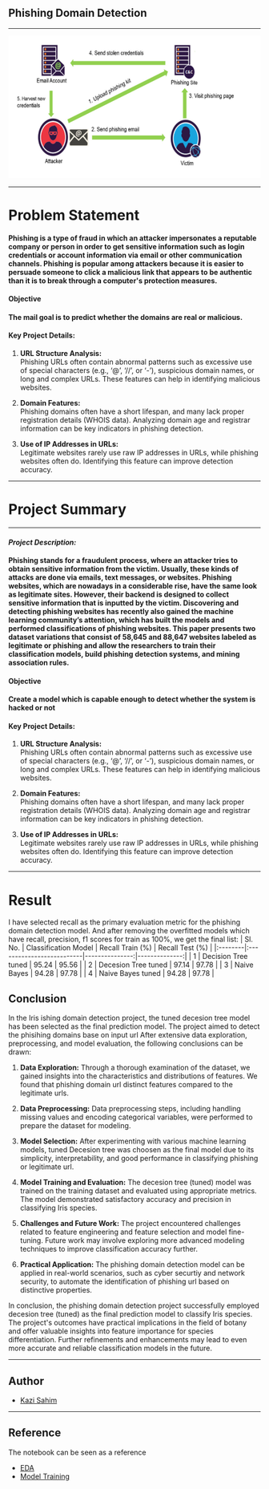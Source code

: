 ## Phishing Domain Detection
----
![MainPage](MainPage.png)

----
# **Problem Statement**
#### Phishing is a type of fraud in which an attacker impersonates a reputable company or person in order to get sensitive information such as login credentials or account information via email or other communication channels. Phishing is popular among attackers because it is easier to persuade someone to click a malicious link that appears to be authentic than it is to break through a computer's protection measures.

#### Objective
#### The mail goal is to predict whether the domains are real or malicious.

#### **Key Project Details:**

1. **URL Structure Analysis:**  
   Phishing URLs often contain abnormal patterns such as excessive use of special characters (e.g., ‘@’, ‘//’, or ‘-’), suspicious domain names, or long and complex URLs. These features can help in identifying malicious websites.

2. **Domain Features:**  
   Phishing domains often have a short lifespan, and many lack proper registration details (WHOIS data). Analyzing domain age and registrar information can be key indicators in phishing detection.

3. **Use of IP Addresses in URLs:**  
   Legitimate websites rarely use raw IP addresses in URLs, while phishing websites often do. Identifying this feature can improve detection accuracy.

--------

# **Project Summary**

---
#### ***Project Description:***
<h4>
Phishing stands for a fraudulent process, where an attacker tries to obtain sensitive information from the victim. Usually, these kinds of attacks are done via emails, text messages, or websites. Phishing websites, which are nowadays in a considerable rise, have the same look as legitimate sites. However, their backend is designed to collect sensitive information that is inputted by the victim. Discovering and detecting phishing websites has recently also gained the machine learning community’s attention, which has built the models and performed classifications of phishing websites. This paper presents two dataset variations that consist of 58,645 and 88,647 websites labeled as legitimate or phishing and allow the researchers to train their classification models, build phishing detection systems, and mining association rules.
</h4>

#### **Objective**

#### Create a model which is capable enough to detect whether the system is hacked or not


#### **Key Project Details:**

1. **URL Structure Analysis:**  
   Phishing URLs often contain abnormal patterns such as excessive use of special characters (e.g., ‘@’, ‘//’, or ‘-’), suspicious domain names, or long and complex URLs. These features can help in identifying malicious websites.

2. **Domain Features:**  
   Phishing domains often have a short lifespan, and many lack proper registration details (WHOIS data). Analyzing domain age and registrar information can be key indicators in phishing detection.
   

4. **Use of IP Addresses in URLs:**  
   Legitimate websites rarely use raw IP addresses in URLs, while phishing websites often do. Identifying this feature can improve detection accuracy.

--------

# **Result**
I have selected recall as the primary evaluation metric for the phishing domain detection model. And after removing the overfitted models which have recall, precision, f1 scores for train as 100%, we get the final list:
| Sl. No. | Classification Model      |   Recall Train (%) |   Recall Test (%) |
|:--------|:--------------------------|---------------:|--------------:|
|    1    | Decision Tree tuned       |       95.24  |      95.56 |
|    2    | Decesion Tree tuned       |       97.14  |      97.78 |
|    3    | Naive Bayes               |       94.28 |      97.78 |
|    4    | Naive Bayes tuned         |       94.28 |      97.78 |

## Conclusion

In the Iris ishing domain detection project, the tuned decesion tree model has been selected as the final prediction model. The project aimed to detect the phisihing domains base on input url After extensive data exploration, preprocessing, and model evaluation, the following conclusions can be drawn:

1. **Data Exploration:** Through a thorough examination of the dataset, we gained insights into the characteristics and distributions of features. We found that phishing domain url distinct features compared to the legitimate urls.

2. **Data Preprocessing:** Data preprocessing steps, including handling missing values and encoding categorical variables, were performed to prepare the dataset for modeling.

3. **Model Selection:** After experimenting with various machine learning models, tuned Decesion tree was choosen as the final model due to its simplicity, interpretability, and good performance in classifying phishing or legitimate url.

4. **Model Training and Evaluation:** The decesion tree (tuned) model was trained on the training dataset and evaluated using appropriate metrics. The model demonstrated satisfactory accuracy and precision in classifying Iris species.

5. **Challenges and Future Work:** The project encountered challenges related to feature engineering and feature selection and model fine-tuning. Future work may involve exploring more advanced modeling techniques to improve classification accuracy further.

6. **Practical Application:** The phishing domain detection model can be applied in real-world scenarios, such as cyber securtiy and network security, to automate the identification of phishing url based on distinctive properties.

In conclusion, the phishing domain detection  project successfully employed decesion tree (tuned) as the final prediction model to classify Iris species. The project's outcomes have practical implications in the field of botany and offer valuable insights into feature importance for species differentiation. Further refinements and enhancements may lead to even more accurate and reliable classification models in the future.

---

## Author

- [Kazi Sahim](https://www.linkedin.com/in/sahim-kazi-1406431b9/)

---

## Reference
The notebook can be seen as a reference
- [EDA](https://github.com/QaziSaim/Phishing-Domain-Detection/blob/main/notebook/PhishingClassifierProject.ipynb)
- [Model Training](https://github.com/QaziSaim/Phishing-Domain-Detection/blob/main/notebook/ModelBuilding.ipynb)


